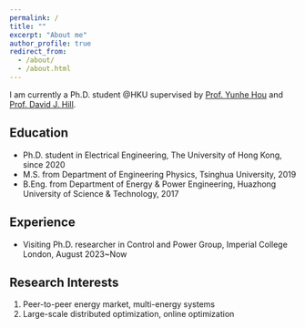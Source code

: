 ```yaml
---
permalink: /
title: ""
excerpt: "About me"
author_profile: true
redirect_from: 
  - /about/
  - /about.html
---
```


I am currently a Ph.D. student @HKU supervised by [Prof. Yunhe Hou](https://www.eee.hku.hk/people/yhhou/) and [Prof. David J. Hill](https://www.eee.hku.hk/people/yhhou/).

## Education

* Ph.D. student in Electrical Engineering, The University of Hong Kong, since 2020
* M.S. from Department of Engineering Physics, Tsinghua University, 2019
* B.Eng. from Department of Energy & Power Engineering, Huazhong University of Science & Technology, 2017

## Experience

* Visiting Ph.D. researcher in Control and Power Group, Imperial College London, August 2023~Now

## Research Interests

1. Peer-to-peer energy market, multi-energy systems
2. Large-scale distributed optimization, online optimization
